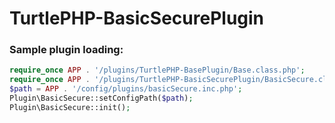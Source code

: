 TurtlePHP-BasicSecurePlugin
======================

### Sample plugin loading:
``` php
require_once APP . '/plugins/TurtlePHP-BasePlugin/Base.class.php';
require_once APP . '/plugins/TurtlePHP-BasicSecurePlugin/BasicSecure.class.php';
$path = APP . '/config/plugins/basicSecure.inc.php';
Plugin\BasicSecure::setConfigPath($path);
Plugin\BasicSecure::init();
```

